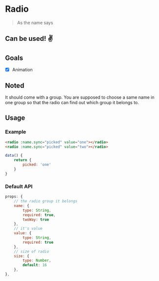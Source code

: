 # Radio

> As the name says

## Can be used! ✌️

## Goals

 * [x] Animation

## Noted

It should come with a group. You are supposed to choose a same name in one group so that the radio can find out which group it belongs to.

## Usage

### Example

```html
<radio :name.sync="picked" value="one"></radio>
<radio :name.sync="picked" value="two"></radio>
```

```javascript
data() {
    return {
        picked: 'one'
    }
}
```
### Default API

```javascript
props: {
    // the radio group it belongs
    name: {
        type: String,
        required: true,
        twoWay: true
    },
    // it's value
    value: {
        type: String,
        required: true
    },
    // size of radio
    size: {
        type: Number,
        default: 16
    },
},
```
